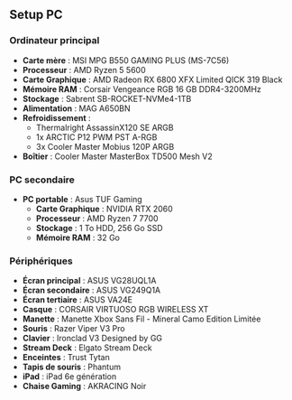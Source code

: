## Setup PC

### Ordinateur principal

- **Carte mère** : MSI MPG B550 GAMING PLUS (MS-7C56)
- **Processeur** : AMD Ryzen 5 5600
- **Carte Graphique** : AMD Radeon RX 6800 XFX Limited QICK 319 Black
- **Mémoire RAM** : Corsair Vengeance RGB 16 GB DDR4-3200MHz
- **Stockage** : Sabrent SB-ROCKET-NVMe4-1TB
- **Alimentation** : MAG A650BN
- **Refroidissement** : 
  - Thermalright AssassinX120 SE ARGB
  - 1x ARCTIC P12 PWM PST A-RGB
  - 3x Cooler Master Mobius 120P ARGB
- **Boîtier** : Cooler Master MasterBox TD500 Mesh V2

### PC secondaire

- **PC portable** : Asus TUF Gaming
  - **Carte Graphique** : NVIDIA RTX 2060
  - **Processeur** : AMD Ryzen 7 7700
  - **Stockage** : 1 To HDD, 256 Go SSD
  - **Mémoire RAM** : 32 Go

### Périphériques

- **Écran principal** : ASUS VG28UQL1A
- **Écran secondaire** : ASUS VG249Q1A
- **Écran tertiaire** : ASUS VA24E
- **Casque** : CORSAIR VIRTUOSO RGB WIRELESS XT
- **Manette** : Manette Xbox Sans Fil - Mineral Camo Edition Limitée
- **Souris** : Razer Viper V3 Pro
- **Clavier** : Ironclad V3 Designed by GG
- **Stream Deck** : Elgato Stream Deck
- **Enceintes** : Trust Tytan
- **Tapis de souris** : Phantum
- **iPad** : iPad 6e génération
- **Chaise Gaming** : AKRACING Noir

